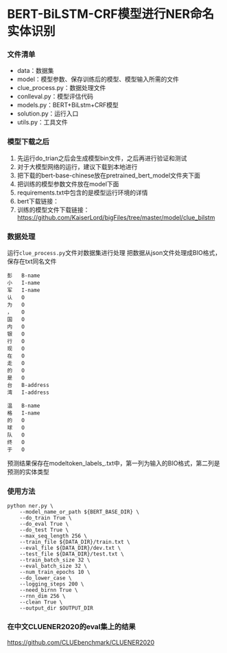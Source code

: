 # BERT-BiLSTM-CRF模型进行NER命名实体识别

### 文件清单
- data：数据集
- model：模型参数、保存训练后的模型、模型输入所需的文件
- clue_process.py：数据处理文件
- conlleval.py：模型评估代码
- models.py：BERT+BiLstm+CRF模型
- solution.py：运行入口
- utils.py：工具文件


### 模型下载之后
1. 先运行do_trian之后会生成模型bin文件，之后再进行验证和测试
2. 对于大模型网络的运行，建议下载到本地进行
3. 把下载的bert-base-chinese放在pretrained_bert_model文件夹下面
4. 把训练的模型参数文件放在model下面
5. requirements.txt中包含的是模型运行环境的详情
6. bert下载链接：
7. 训练的模型文件下载链接：https://github.com/KaiserLord/bigFiles/tree/master/model/clue_bilstm


### 数据处理

运行`clue_process.py`文件对数据集进行处理
把数据从json文件处理成BIO格式，保存在txt同名文件
```
彭	B-name
小	I-name
军	I-name
认	O
为	O
，	O
国	O
内	O
银	O
行	O
现	O
在	O
走	O
的	O
是	O
台	B-address
湾	I-address

温	B-name
格	I-name
的	O
球	O
队	O
终	O
于	O
```
预测结果保存在modeltoken_labels_.txt中，第一列为输入的BIO格式，第二列是预测的实体类型
        

### 使用方法
```
python ner.py \
    --model_name_or_path ${BERT_BASE_DIR} \
    --do_train True \
    --do_eval True \
    --do_test True \
    --max_seq_length 256 \
    --train_file ${DATA_DIR}/train.txt \
    --eval_file ${DATA_DIR}/dev.txt \
    --test_file ${DATA_DIR}/test.txt \
    --train_batch_size 32 \
    --eval_batch_size 32 \
    --num_train_epochs 10 \
    --do_lower_case \
    --logging_steps 200 \
    --need_birnn True \
    --rnn_dim 256 \
    --clean True \
    --output_dir $OUTPUT_DIR
```

### 在中文CLUENER2020的eval集上的结果
https://github.com/CLUEbenchmark/CLUENER2020